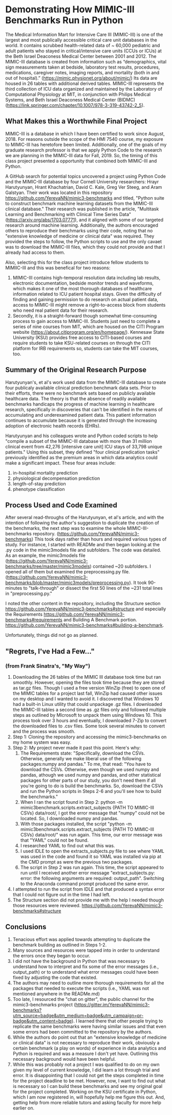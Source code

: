 # Demonstrating How MIMIC-III Benchmarks Run in Python
The Medical Information Mart for Intensive Care III (MIMIC-III) is one of the largest and most publically accessible critical care unit databases in the world. It contains scrubbed health-related data of ~ 60,000 pediatric and adult patients who stayed in critical/intensive care units (CCUs or ICUs) at the Beth Israel Deaconess Medical Center between 2001 and 2012. The MIMIC-III database is created from information such as “demographics, vital sign measurements taken at bedside, laboratory test results, procedures, medications, caregiver notes, imaging reports, and mortality (both in and out of hospital).” (https://mimic.physionet.org/about/mimic/) Its data are housed in 26 tables with additional derived tables.  MIMIC-III represents the third collection of ICU data organized and maintained by the Laboratory of Computational Physiology at MIT, in conjunction with Philips Medical Systems, and Beth Israel Deaconess Medical Center (BIDMC) (https://link.springer.com/chapter/10.1007/978-3-319-43742-2_5).  

## What Makes this a Worthwhile Final Project
MIMIC-III is a database in which I have been certified to work since August, 2018. For reasons outside the scope of the HMI 7540 course, my exposure to MIMIC-III has heretofore been limited. Additionally, one of the goals of my graduate research professor is that we apply Python Code to the research we are planning in the MIMIC-III data for Fall, 2019. So, the timing of this class project presented  a opportunity that combined both MIMIC-III and Python.

A GitHub search for potential topics uncovered a project using Python Code and the MIMIC-III database by four Cornell University researchers: Hrayr Harutyunyan, Hrant Khachatrian, David C. Kale, Greg Ver Steeg, and Aram Galstyan. Their work was located in this repository https://github.com/YerevaNN/mimic3-benchmarks and titled,  "Python suite to construct benchmark machine learning datasets from the MIMIC-III clinical database." Their research was published in the article, "Multitask Learning and Benchmarking with Clinical Time Series Data" (https://arxiv.org/abs/1703.07771), and it aligned with some of our targeted research around machine learning. Additionally, the authors encouraged others to reproduce their benchmarks using their code, noting that no "extensive knowledge of medicine or clinical data" was required. They provided the steps to follow, the Python scripts to use and the only cavaet was to download the MIMIC-III files, which they could not provide and that I already had access to them. 

Also, selecting this for the class project introduce fellow students to MIMIIC-III and this was benefical for two reasons:
 1. MIMIC-III contains high-temporal resolution data including lab results, electronic documentation, bedside monitor trends and waveforms, which makes it one of the most thorough databases of healthcare information related to ICU patient hospital stays. Given the difficulty of finding and gaining permission to do research on actual patient data, access to MIMIC-III might remove a right-to-access block from students who need real patient data for their research.  
 1. Secondly, it is a straight-forward though somewhat time-consuming process to gain access to MIMIC-III. Students just need to complete a series of nine courses from MIT, which are housed on the CITI Program website (https://about.citiprogram.org/en/homepage/). Kennesaw State University (KSU) provides free access to CITI-based courses and require students to take KSU-related courses on through the CITI platform for IRB requirements so, students can take the MIT courses, too.

## Summary of the Original Research Purpose
Harutyunyan's, et al's work used data from the MIMIC-III database to create four publicaly available clinical prediction benchmark data sets. Prior to their efforts, there were no benchmark sets based on publicly available healthcare data. The theory is that the absence of readily available benchmarks handicaps the progress of machine learning in healthcare research, specifically in discoveries that can't be identified in the reams of accumulating and underexamined patient data. This patient information continues to accumulate because it is generated through the increasing adoption of electronic health records (EHRs). 

Harutyunyan and his colleagues wrote and Python coded scripts to help "compile a subset of the MIMIC-III database with more than 31 million clinical event from 42,276 [intensive care unit] ICU stays of 33,798 unique patients." Using this subset, they defined "four clinical predication tasks"  previously identified as the premium areas in which data analytics could make a significant impact. These four areas include:
 1. in-hospital mortality prediction
 1. physiological decompensation prediction
 1. length-of-stay prediction
 1. phenotype classification
 
## Process Used and Code Examined 
After several read-throughs of the Harutyunyan, et al's article, and with the intention of following the author's suggestion to duplicate the creation of the benchmarks, the next step was to examine the whole MIMIC-III-benchmarks repository.  (https://github.com/YerevaNN/mimic3-benchmarks) This took days rather than hours and required various types of study. For instance, I started with READMe and then began looking at the .py code in the mimic3models file and subfolders. The code was detailed.  As an example, the mimic3models file (https://github.com/YerevaNN/mimic3-benchmarks/tree/master/mimic3models) contained ~20 subfolders. I opened all of them but examined the preprocessing.py file. (https://github.com/YerevaNN/mimic3-benchmarks/blob/master/mimic3models/preprocessing.py).  It took 90-minutes to "talk-through" or dissect the first 50 lines of the ~231 total lines in "preprocessing.py."   
 
I noted the other content in the repository, including the Structure section https://github.com/YerevaNN/mimic3-benchmarks#structure and especially the Requirements https://github.com/YerevaNN/mimic3-benchmarks#requirements and Building A Benchmark portion.  https://github.com/YerevaNN/mimic3-benchmarks#building-a-benchmark.

Unfortunately, things did not go as planned.

## "Regrets, I've Had a Few..." 
### (from Frank Sinatra's, "My Way")
1. Downloading the 26 tables of the MIMIC III database took time but ran smoothly. However, opening the files took time because they are stored as tar.gz files. Though I used a free version WinZip (free) to open one of the MIMIC tables for a project last fall, WinZip had caused other issues on my desktop and I wanted to avoid it. I discovered that Windows 10 had a built-in Linux utility that could unpackage .gz files. I downloaded the MIMIC-III tables a second time as .gz files only and followed multiple steps as outlined by MIcrosoft to unpack them using Windows 10. This process took over 3 hours and eventually, I downloaded 7-Zip to convert the downloaded files to .csv files. Some took several minutes to convert and the process was smooth.
1. Step 1: Cloning the repository and accessing the mimic3-benchmarks on my home system was easy.
1. Step 2: My project never made it past this point. Here's why:
   1. The Requirements state: "Specifically, download the CSVs. Otherwise, generally we make liberal use of the following packages:numpy and pandas." To me, that read: "You have to download the CSVs. Otherwise, even though we used numpy and pandas, athough we used numpy and pandas, and other statistical packages for other parts of our study, you don't need them if all you're going to do is build the benchmarks. So, download the CSVs and run the Python scripts in Steps 2-6 and you'll see how to build the benchmarks."
   1. When I ran the script found in Step 2: python -m mimic3benchmark.scripts.extract_subjects {PATH TO MIMIC-III CSVs} data/root/, I got the error message that "numpy" could not be located. So, I downloaded numpy and pandas.
   1. With those packages installed, the script "python -m mimic3benchmark.scripts.extract_subjects {PATH TO MIMIC-III CSVs} data/root/" was run again. This time, our error message was that "YAML" could not be found.
   1. I researched YAML to find out what this was.
   1. I used IDLE to open the extracts_subjects.py file to see where YAML was used in the code and found it so YAML was installed via pip at the CMD prompt as were the previous two packages.
   1. The script in Step 2 was run again. This time, the script appeared to run until I received another error message "extract_subjects.py: error: the following arguments are required: output_path". Switching to the Anaconda command prompt produced the same error. 
  1. I attempted to run the script from IDLE and that produced a syntax error that I could not figure out in the time I had left.
1. The Structure section did not provide me with the help I needed though those resources were reviewed. https://github.com/YerevaNN/mimic3-benchmarks#structure
 
 ## Conclusions
1. Tenacious effort was applied towards attempting to duplicate the benchmark building as outlined in Steps 1-2. 
1. Many sources and resources were tapped into in order to understand the errors once they began to occur.
1. I did not have the background in Python that was necessary to understand how to interpret and fix some of the error messages (i.e., output_path) or to understand what error messages could have been fixed by adjusting the code that existed.
1. The authors may need to outline more thorough requirements for all the packages that needed to execute the scripts (i.e., YAML was not mentioned anywhere in the READMe.md)
1. Too late, I resourced the "chat on gitter", the public channel for the mimic3-benchmarks project (https://gitter.im/YerevaNN/mimic3-benchmarks?utm_source=badge&utm_medium=badge&utm_campaign=pr-badge&utm_content=badge). I learned there that other people trying to replicate the same benchmarks were having similar issues and that even some errors had been committed to the repository by the authors.
1. While the authors do point out that an "extensive knowledge of medicine or clinical data" is not necessary to reproduce their work, obviously a certain benchmark (a play on words) of experience in data analytics and Python is required and was a measure I don't yet have. Outlining this necessary background would have been helpful.
1. While this was probably not a project I was qualified to do on my own given my level of current knowledge, I did learn a lot through trial and error. It is disappointing that I could not get the steps completed in time for the project deadline to be met. However, now, I want to find out what is necessary so I can build these benchmarks and see my original goal for the project completed. Working on the KSU certificate in Python, which I am now registered in, will hopefully help me figure this out. And, getting help from more reliable tutors and asking faculty for more help earlier on.





 



